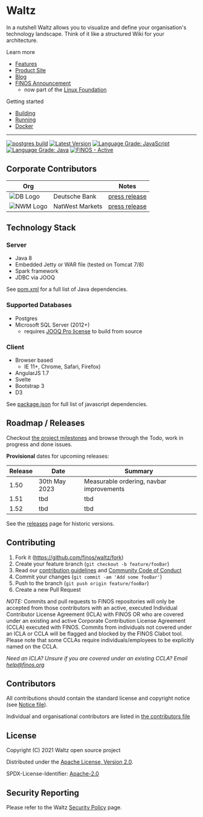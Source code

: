 # Waltz

In a nutshell Waltz allows you to visualize and define your organisation's technology landscape. Think of it like a structured Wiki for your architecture.


Learn more
  - [Features](docs/features/README.md)
  - [Product Site](https://waltz.finos.org/)
  - [Blog](https://waltz.finos.org/blog/)
  - [FINOS Announcement](https://www.finos.org/blog/introduction-to-finos-waltz) 
    - now part of the [Linux Foundation](https://www.linuxfoundation.org/blog/2020/04/finos-joins-the-linux-foundation/)

Getting started
 - [Building](docs/development/build.md) 
 - [Running](waltz-web/README.md)
 - [Docker](docker/DOCKER.md)

---
[![postgres build](https://github.com/finos/waltz/actions/workflows/maven.yml/badge.svg)](https://github.com/finos/waltz/actions)
[![Latest Version](https://badgers.space/github/release/finos/waltz)](https://github.com/finos/waltz/releases)
[![Language Grade: JavaScript](https://img.shields.io/lgtm/grade/javascript/g/khartec/waltz.svg?logo=lgtm&logoWidth=18)](https://lgtm.com/projects/g/khartec/waltz/context:javascript) 
[![Language Grade: Java](https://img.shields.io/lgtm/grade/java/g/khartec/waltz.svg?logo=lgtm&logoWidth=18)](https://lgtm.com/projects/g/khartec/waltz/context:java)
[![FINOS - Active](https://cdn.jsdelivr.net/gh/finos/contrib-toolbox@master/images/badge-active.svg)](https://finosfoundation.atlassian.net/wiki/display/FINOS/Active)

## Corporate Contributors

| Org                                                                                       |                 | Notes                                                                                                                    |
|-------------------------------------------------------------------------------------------|-----------------|--------------------------------------------------------------------------------------------------------------------------|
| ![DB Logo](https://avatars1.githubusercontent.com/u/34654027?s=30&v=4 "Deutsche Bank")    | Deutsche Bank   | [press release](https://www.db.com/newsroom_news/2018/deutsche-bank-takes-next-step-in-open-source-journey-en-11484.htm) |
| ![NWM Logo](https://avatars2.githubusercontent.com/u/54027700?s=30&v=4 "NatWest Markets") | NatWest Markets | [press release](https://www.nwm.com/about-us/media/articles/natwest-markets-to-expand-open-source-coding)                |

## Technology Stack

### Server

- Java 8
- Embedded Jetty or WAR file (tested on Tomcat 7/8)
- Spark framework
- JDBC via JOOQ

See [pom.xml](https://github.com/finos/waltz/blob/master/pom.xml) for a full list of Java dependencies.


### Supported Databases

- Postgres 
- Microsoft SQL Server (2012+)  
  - requires [JOOQ Pro license](https://www.jooq.org/download/) to build from source


### Client

- Browser based
    - IE 11+, Chrome, Safari, Firefox)
- AngularJS 1.7
- Svelte
- Bootstrap 3
- D3

See [package.json](https://github.com/finos/waltz/blob/master/waltz-ng/package.json) for full list of javascript
dependencies.

## Roadmap / Releases

Checkout [the project milestones](https://github.com/finos/waltz/milestones) and browse through the Todo, work in
progress and done issues.

**Provisional** dates for upcoming releases:

| Release | Date            | Summary                                  |
|---------|-----------------|------------------------------------------|
| 1.50    | 30th May 2023   | Measurable ordering, navbar improvements |
| 1.51    | tbd             | tbd                                      |
| 1.52    | tbd             | tbd                                      |

See the [releases](https://github.com/finos/waltz/releases) page for historic versions.



## Contributing

1. Fork it (<https://github.com/finos/waltz/fork>)
2. Create your feature branch (`git checkout -b feature/fooBar`)
3. Read our [contribution guidelines](CONTRIBUTING.md)
   and [Community Code of Conduct](https://www.finos.org/code-of-conduct)
4. Commit your changes (`git commit -am 'Add some fooBar'`)
5. Push to the branch (`git push origin feature/fooBar`)
6. Create a new Pull Request

_NOTE:_ Commits and pull requests to FINOS repositories will only be accepted from those contributors with an active, executed Individual Contributor License Agreement (ICLA) with FINOS OR who are covered under an existing and active Corporate Contribution License Agreement (CCLA) executed with FINOS. Commits from individuals not covered under an ICLA or CCLA will be flagged and blocked by the FINOS Clabot tool. Please note that some CCLAs require individuals/employees to be explicitly named on the CCLA.

*Need an ICLA? Unsure if you are covered under an existing CCLA? Email [help@finos.org](mailto:help@finos.org)*

## Contributors

All contributions should contain the standard license and copyright notice (see [Notice file](NOTICE.md)).  

Individual and organisational contributors are listed in [the contributors file](CONTRIBUTORS.md)


## License

Copyright (C) 2021 Waltz open source project

Distributed under the [Apache License, Version 2.0](http://www.apache.org/licenses/LICENSE-2.0).

SPDX-License-Identifier: [Apache-2.0](https://spdx.org/licenses/Apache-2.0)

## Security Reporting

Please refer to the Waltz [Security Policy](SECURITY.md) page.
